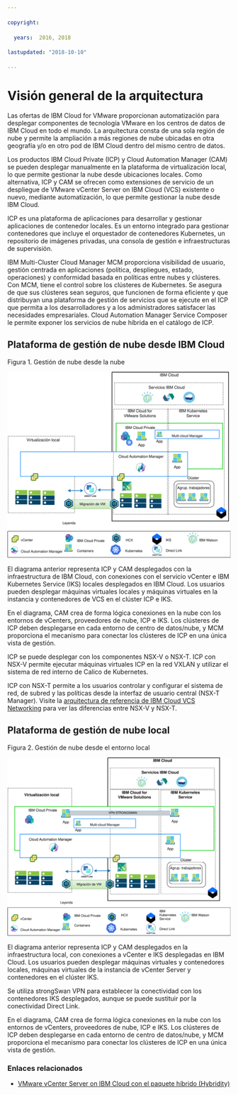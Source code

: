 ```yaml
---

copyright:

  years:  2016, 2018

lastupdated: "2018-10-10"

---
```


# Visión general de la arquitectura

Las ofertas de IBM Cloud for VMware proporcionan automatización para desplegar componentes de tecnología VMware en los centros de datos de IBM Cloud en todo el mundo.
La arquitectura consta de una sola región de nube y permite la ampliación a más regiones de nube ubicadas en otra geografía y/o en otro pod de IBM Cloud dentro del mismo centro de datos.

Los productos IBM Cloud Private (ICP) y Cloud Automation Manager (CAM) se pueden desplegar manualmente en la plataforma de virtualización local, lo que permite gestionar la nube desde ubicaciones locales. Como alternativa, ICP y CAM se ofrecen como extensiones de servicio de un despliegue de VMware vCenter Server on IBM Cloud (VCS) existente o nuevo, mediante automatización, lo que permite gestionar la nube desde IBM Cloud.

ICP es una plataforma de aplicaciones para desarrollar y gestionar aplicaciones de contenedor locales. Es un entorno integrado para gestionar contenedores que incluye el orquestador de contenedores Kubernetes,
un repositorio de imágenes privadas, una consola de gestión e infraestructuras de supervisión.

IBM Multi-Cluster Cloud Manager MCM proporciona visibilidad de usuario, gestión centrada en aplicaciones (política, despliegues, estado, operaciones) y conformidad basada en políticas entre nubes y clústeres. Con MCM, tiene el control sobre los clústeres de Kubernetes. Se asegura de que sus clústeres sean seguros, que funcionen de forma eficiente y que distribuyan una plataforma de gestión de servicios que se ejecute en el ICP que permita a los desarrolladores y a los administradores satisfacer las necesidades empresariales.
Cloud Automation Manager Service Composer le permite exponer los servicios de nube híbrida en el catálogo de ICP.

## Plataforma de gestión de nube desde IBM Cloud

Figura 1. Gestión de nube desde la nube

![En la nube - gestión de nube](vcsicp-oncloud-cloudmgt.svg)

El diagrama anterior representa ICP y CAM desplegados con la infraestructura de IBM Cloud, con conexiones con el servicio vCenter e IBM Kubernetes Service (IKS) locales desplegados en IBM Cloud. Los usuarios pueden desplegar máquinas virtuales locales y máquinas virtuales en la instancia y contenedores de VCS en el clúster ICP e IKS.

En el diagrama, CAM crea de forma lógica conexiones en la nube con los entornos de vCenters, proveedores de nube, ICP e IKS. Los clústeres de ICP deben desplegarse en cada entorno de centro de datos/nube, y MCM proporciona el mecanismo para conectar los clústeres de ICP en una única vista de gestión.

ICP se puede desplegar con los componentes NSX-V o NSX-T. ICP con NSX-V permite ejecutar máquinas virtuales ICP en la red VXLAN y utilizar el sistema de red interno de Calico de Kubernetes.

ICP con NSX-T permite a los usuarios controlar y configurar el sistema de red, de subred y las políticas desde la interfaz de usuario central (NSX-T Manager). Visite la [arquitectura de referencia de IBM Cloud VCS Networking](../vcsnsxt/vcsnsxt-intro.html) para ver las diferencias entre NSX-V y NSX-T.

## Plataforma de gestión de nube local

Figura 2. Gestión de nube desde el entorno local

![Local - gestión de nube](vcsicp-onprem-cloudmgt.svg)

El diagrama anterior representa ICP y CAM desplegados en la infraestructura local, con conexiones a vCenter e IKS desplegadas en IBM Cloud. Los usuarios pueden desplegar máquinas virtuales y contenedores locales, máquinas virtuales de la instancia de vCenter Server y contenedores en el clúster IKS.

Se utiliza strongSwan VPN para establecer la conectividad con los contenedores IKS desplegados, aunque se puede sustituir por la conectividad Direct Link.

En el diagrama, CAM crea de forma lógica conexiones en la nube con los entornos de vCenters, proveedores de nube, ICP e IKS. Los clústeres de ICP deben desplegarse en cada entorno de centro de datos/nube, y MCM proporciona el mecanismo para conectar los clústeres de ICP en una única vista de gestión.

### Enlaces relacionados

* [VMware vCenter Server on IBM Cloud con el paquete híbrido (Hybridity)](../vcs/vcs-hybridity-intro.html)
